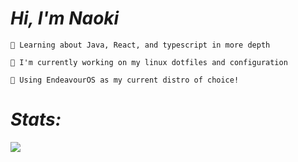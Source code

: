 # _Hi, I'm Naoki_

```🎴 Learning about Java, React, and typescript in more depth```

```💯 I'm currently working on my linux dotfiles and configuration```

```🐧 Using EndeavourOS as my current distro of choice!```

# _Stats:_

![](https://github-readme-stats.vercel.app/api/top-langs/?username=NaokiTM&lang_count=20&layout=pie&theme=dark&include_all_commits=true)
